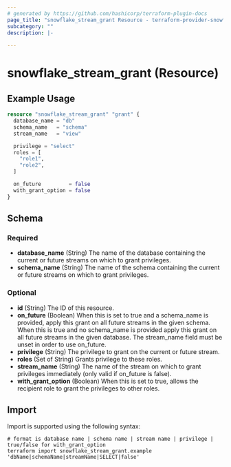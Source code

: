 ```yaml
---
# generated by https://github.com/hashicorp/terraform-plugin-docs
page_title: "snowflake_stream_grant Resource - terraform-provider-snowflake"
subcategory: ""
description: |-
  
---
```


# snowflake_stream_grant (Resource)



## Example Usage

```terraform
resource "snowflake_stream_grant" "grant" {
  database_name = "db"
  schema_name   = "schema"
  stream_name   = "view"

  privilege = "select"
  roles = [
    "role1",
    "role2",
  ]

  on_future         = false
  with_grant_option = false
}
```

<!-- schema generated by tfplugindocs -->
## Schema

### Required

- **database_name** (String) The name of the database containing the current or future streams on which to grant privileges.
- **schema_name** (String) The name of the schema containing the current or future streams on which to grant privileges.

### Optional

- **id** (String) The ID of this resource.
- **on_future** (Boolean) When this is set to true and a schema_name is provided, apply this grant on all future streams in the given schema. When this is true and no schema_name is provided apply this grant on all future streams in the given database. The stream_name field must be unset in order to use on_future.
- **privilege** (String) The privilege to grant on the current or future stream.
- **roles** (Set of String) Grants privilege to these roles.
- **stream_name** (String) The name of the stream on which to grant privileges immediately (only valid if on_future is false).
- **with_grant_option** (Boolean) When this is set to true, allows the recipient role to grant the privileges to other roles.

## Import

Import is supported using the following syntax:

```shell
# format is database name | schema name | stream name | privilege | true/false for with_grant_option
terraform import snowflake_stream_grant.example 'dbName|schemaName|streamName|SELECT|false'
```
